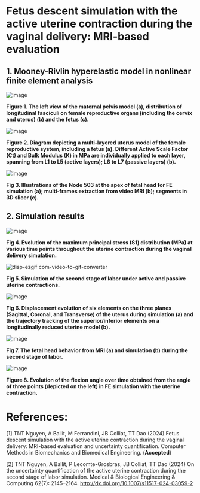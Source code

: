 # Fetus descent simulation with the active uterine contraction during the vaginal delivery: MRI-based evaluation 
## 1. Mooney-Rivlin hyperelastic model in nonlinear finite element analysis

![image](https://github.com/user-attachments/assets/6dadad9c-4838-4b53-b047-da1d02585bf1)

**Figure 1. The left view of the maternal pelvis model (a), distribution of longitudinal fasciculi on female reproductive organs (including the cervix and uterus) (b) and the fetus (c).**

![image](https://github.com/user-attachments/assets/50e50848-bb85-48f5-ac50-a2886689073e)

**Figure 2. Diagram depicting a multi-layered uterus model of the female reproductive system, including a fetus (a). Different Active Scale Factor (Ct) and Bulk Modulus (K) in MPa are individually applied to each layer, spanning from L1 to L5 (active layers); L6 to L7 (passive layers) (b).**

![image](https://github.com/user-attachments/assets/f1b73491-fa47-4421-8daf-6a253cfe0169)

**Fig 3. Illustrations of the Node 503 at the apex of fetal head for FE simulation (a); multi-frames extraction from video MRI (b); segments in 3D slicer (c).**
## 2. Simulation results

![image](https://github.com/user-attachments/assets/4e2f5c8e-4c24-45ca-b40e-0c2034de0d43)

**Fig 4. Evolution of the maximum principal stress (S1) distribution (MPa) at various time points throughout the uterine contraction during the vaginal delivery simulation.**

![disp-ezgif com-video-to-gif-converter](https://github.com/user-attachments/assets/6e3c5163-b953-405f-a1f8-de86772b2700)

**Fig 5. Simulation of the second stage of labor under active and passive uterine contractions.**

![image](https://github.com/user-attachments/assets/4b7dabf9-b580-4725-8ebd-3353c4dcea17)

**Fig 6. Displacement evolution of six elements on the three planes (Sagittal, Coronal, and Transverse) of the uterus during simulation (a) and the trajectory tracking of the superior/inferior elements on a longitudinally reduced uterine model (b).**

![image](https://github.com/user-attachments/assets/934bdb09-187b-4ae7-80a2-6befd5448ef6)

**Fig 7.  The fetal head behavior from MRI (a) and simulation (b) during the second stage of labor.**

![image](https://github.com/user-attachments/assets/33a14c5c-c663-4367-8d59-74c08a540ae8)

**Figure 8. Evolution of the flexion angle over time obtained from the angle of three points (depicted on the left) in FE simulation with the uterine contraction.**
# References:
[1] TNT Nguyen, A Ballit, M Ferrandini, JB Colliat, TT Dao (2024) Fetus descent simulation with the active uterine contraction during the vaginal delivery: MRI-based evaluation and uncertainty quantification. Computer Methods in Biomechanics and Biomedical Engineering. (**Accepted**)

[2] TNT Nguyen, A Ballit, P Lecomte-Grosbras, JB Colliat, TT Dao (2024) On the uncertainty quantification of the active uterine contraction during the second stage of labor simulation. Medical & Biological Engineering & Computing 62(7): 2145–2164. http://dx.doi.org/10.1007/s11517-024-03059-2 

